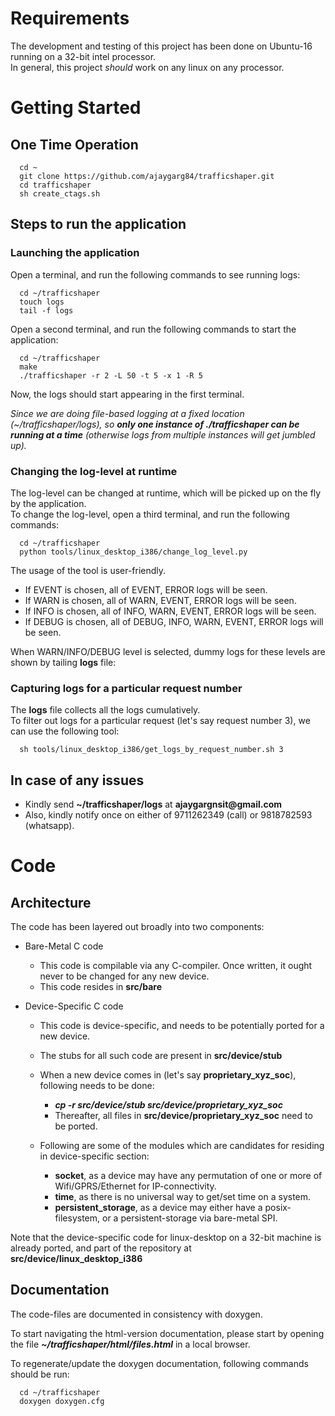 # Requirements

The development and testing of this project has been done on Ubuntu-16 running on a 32-bit intel processor.      
In general, this project *should* work on any linux on any processor.

# Getting Started

## One Time Operation

      cd ~       
      git clone https://github.com/ajaygarg84/trafficshaper.git      
      cd trafficshaper     
      sh create_ctags.sh    

## Steps to run the application

### Launching the application

Open a terminal, and run the following commands to see running logs:

      cd ~/trafficshaper      
      touch logs      
      tail -f logs      

Open a second terminal, and run the following commands to start the application:

      cd ~/trafficshaper     
      make     
      ./trafficshaper -r 2 -L 50 -t 5 -x 1 -R 5      

Now, the logs should start appearing in the first terminal.    
      
*Since we are doing file-based logging at a fixed location (~/trafficshaper/logs), so __only one instance of ./trafficshaper can be running at a time__ (otherwise logs from multiple instances will get jumbled up).*

   
   
### Changing the log-level at runtime 

The log-level can be changed at runtime, which will be picked up on the fly by the application.      
To change the log-level, open a third terminal, and run the following commands:

      cd ~/trafficshaper     
      python tools/linux_desktop_i386/change_log_level.py     

The usage of the tool is user-friendly.

* If EVENT is chosen, all of EVENT, ERROR logs will be seen. 
* If WARN is chosen, all of WARN, EVENT, ERROR logs will be seen. 
* If INFO is chosen, all of INFO, WARN, EVENT, ERROR logs will be seen. 
* If DEBUG is chosen, all of DEBUG, INFO, WARN, EVENT, ERROR logs will be seen. 

When WARN/INFO/DEBUG level is selected, dummy logs for these levels are shown by tailing __logs__ file:
    
    
### Capturing logs for a particular request number

The __logs__ file collects all the logs cumulatively.      
To filter out logs for a particular request (let's say request number 3), we can use the following tool:

      sh tools/linux_desktop_i386/get_logs_by_request_number.sh 3      
      
## In case of any issues

* Kindly send __~/trafficshaper/logs__ at __ajaygargnsit@gmail.com__
* Also, kindly notify once on either of 9711262349 (call) or 9818782593 (whatsapp).


# Code 

## Architecture

The code has been layered out broadly into two components:

* Bare-Metal C code
   * This code is compilable via any C-compiler. Once written, it ought never to be changed for any new device.
   * This code resides in __src/bare__       
   
* Device-Specific C code
   * This code is device-specific, and needs to be potentially ported for a new device.
   * The stubs for all such code are present in __src/device/stub__
   * When a new device comes in (let's say __proprietary_xyz_soc__), following needs to be done:    
   
       * __*cp -r src/device/stub src/device/proprietary_xyz_soc*__
       * Thereafter, all files in __src/device/proprietary_xyz_soc__ need to be ported.
       
   * Following are some of the modules which are candidates for residing in device-specific section:
       * __socket__, as a device may have any permutation of one or more of Wifi/GPRS/Ethernet for IP-connectivity.
       * __time__, as there is no universal way to get/set time on a system.
       * __persistent_storage__, as a device may either have a posix-filesystem, or a persistent-storage via bare-metal SPI.
       
 Note that the device-specific code for linux-desktop on a 32-bit machine is already ported, and part of the repository at __src/device/linux_desktop_i386__
 
## Documentation
 
The code-files are documented in consistency with doxygen.     
         
To start navigating the html-version documentation, please start by opening the file __*~/trafficshaper/html/files.html*__ in a local browser.     
     
To regenerate/update the doxygen documentation, following commands should be run:

      cd ~/trafficshaper    
      doxygen doxygen.cfg     



